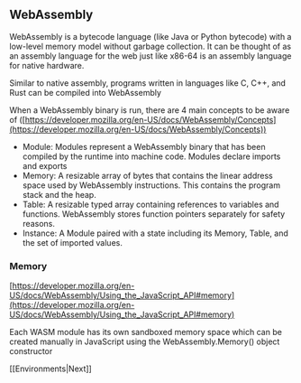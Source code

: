 ## WebAssembly

WebAssembly is a bytecode language (like Java or Python bytecode) with a low-level memory model without garbage collection. It can be thought of as an assembly language for the web just like x86-64 is an assembly language for native hardware.

Similar to native assembly, programs written in languages like C, C++, and Rust can be compiled into WebAssembly

When a WebAssembly binary is run, there are 4 main concepts to be aware of ([https://developer.mozilla.org/en-US/docs/WebAssembly/Concepts](https://developer.mozilla.org/en-US/docs/WebAssembly/Concepts))

- Module: Modules represent a WebAssembly binary that has been compiled by the runtime into machine code. Modules declare imports and exports
- Memory: A resizable array of bytes that contains the linear address space used by WebAssembly instructions. This contains the program stack and the heap.
- Table: A resizable typed array containing references to variables and functions. WebAssembly stores function pointers separately for safety reasons.
- Instance: A Module paired with a state including its Memory, Table, and the set of imported values.

### Memory 
[https://developer.mozilla.org/en-US/docs/WebAssembly/Using_the_JavaScript_API#memory](https://developer.mozilla.org/en-US/docs/WebAssembly/Using_the_JavaScript_API#memory)

Each WASM module has its own sandboxed memory space which can be created manually in JavaScript using the WebAssembly.Memory() object constructor


[[Environments|Next]]
